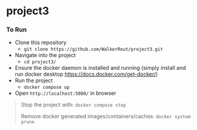 # project3
### To Run
- Clone this repository
	- `git clone https://github.com/WalkerRout/project3.git`
- Navigate into the project
	- `cd project3/`
- Ensure the docker daemon is installed and running (simply install and run docker desktop https://docs.docker.com/get-docker/)
- Run the project
	- `docker compose up`
- Open `http://localhost:5000/` in browser
> Stop the project with: `docker compose stop`
> 
> Remove docker generated images/containers/caches: `docker system prune`